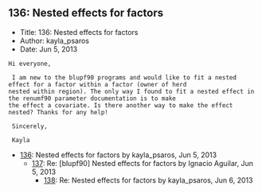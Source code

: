 ## 136: Nested effects for factors

- Title: 136: Nested effects for factors
- Author: kayla_psaros
- Date: Jun 5, 2013
```
Hi everyone,

 I am new to the blupf90 programs and would like to fit a nested effect for a factor within a factor (owner of herd
nested within region). The only way I found to fit a nested effect in the renumf90 parameter documentation is to make
the effect a covariate. Is there another way to make the effect nested? Thanks for any help!

 Sincerely,

 Kayla
```

- [136](0136.md): Nested effects for factors by kayla_psaros, Jun 5, 2013
    - [137](0137.md): Re: [blupf90] Nested effects for factors by Ignacio Aguilar, Jun 5, 2013
        - [138](0138.md): Re: Nested effects for factors by kayla_psaros, Jun 6, 2013
